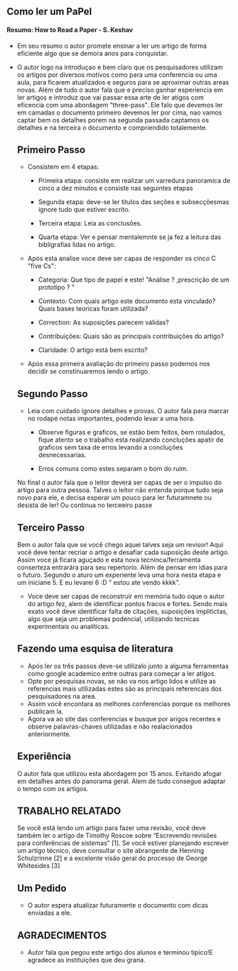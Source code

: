 

## Como ler um PaPel 

#### Resumo: How to Read a Paper - S. Keshav

* Em seu resumo o autor promete ensinar a ler um artigo de forma eficiente algo que se demora anos para conquistar.

* O autor logo na introduçao e bem claro que os pesquisadores utilizam os artigos por diversos motivos como para uma conferencia ou uma aula, para ficarem atualizados e seguros para se aproximar outras areas novas. Além de tudo o autor fala que e preciso ganhar esperiencia em ler artigos e introduz que vai passar essa arte de ler atigos com eficencia com uma abordagem "three-pass". Ele falo que devemos ler em camadas o documento primeiro devemos ler por cima, nao vamos captar bem os detalhes porem na segunda passada captamos os detalhes e na terceira o documento e compriendido totalemente.

  ## Primeiro Passo 
   * Consistem em 4 etapas:
      * Primeira etapa: consiste em realizar um varredura panoramica de cinco a dez minutos e consiste nas seguintes etapas
    
      * Segunda etapa: deve-se ler titulos das seções e subsecçõesmas ignore tudo que estiver escrito. 

      * Terceira etapa: Leia as conclusões.

      * Quarta etapa: Ver e pensar mentalemnte se ja fez a leitura das bibligrafias lidas no artigo.


    * Após esta analise voce deve ser capas de responder os cinco C "five Cs":

      * Categoria: Que tipo de papel e este! "Análise ? ,prescrição de um prototipo ? "
      
      * Contexto: Com quais artigo este documento esta vinculado? Quais bases teoricas foram utilizada?

      * Correction: As suposições parecem válidas?

      * Contribuições: Quais são as principais contribuições do artigo?

      * Claridade: O artigo está bem escrito?

    * Após essa primeira avaliação do primeiro passo podemos nos decidir se constinuaremos lendo o artigo.
     
     ## Segundo Passo
    * Leia com cuidado ignore detalhes e provas. O autor fala para marcar no rodapé notas importantes, podendo levar a uma hora.
      * Observe figuras e graficos, se estão bem feitos, bem rotulados, fique atento se o trabalho esta realizando concluções apatir de graficos sem taxa de erros levando a concluções desnecessarias.

      * Erros comuns como estes separam o bom do ruim.
   
    No final o autor fala que o leitor deverá ser capas de ser o impulso do artigo para outra pessoa. Talves o leitor não entenda porque tudo seja novo para ele, e decisa esperar um pouco para ler futuramnete ou desista de ler! Ou continua no terceeiro passe 
  
    ## Terceiro Passo
    Bem o autor fala que se você chego aquei talves seja um revisor! Aqui você deve tentar recriar o artigo e desafiar cada suposição deste artigo. Assim voce já ficara aguçado e esta nova tecninca/ferramenta conserteza entrarára para seu repertorio. Além de pensar em idias para o futuro. Segundo o aturo um experiente leva uma hora nesta etapa e um iniciane 5. E eu levarei 6 :D " estou ate vendo kkkk".
    * Voce deve ser capas de reconstruir em memória tudo oque o autor do artigo fez, alem de identificar pontos fracos e fortes. Sendo mais exato você deve identificar falta de citações, suposições implitictas, algo que seja um problemas podencial, utilizando tecnicas experimentais ou analíticas.

    ## Fazendo uma esquisa de literatura
    * Após ler os três passos deve-se utilizalo junto a alguma ferramentas como google academico entre outras para começar a ler atigos.
    * Opte por pesquisas novas, se não va nos artigo lidos e utilize as referencias mais utilizadas estes são as principais referencais dos pesquisadores na area.
    * Assim você encontara as melhores conferencias porque os melhores publicam la.
    * Agora va ao site das conferencias e busque por arigos recentes e observe palavras-chaves utilizadas e não realacionados anteriormente.

    ## Experiência
    O autor fala que utilizou esta abordagem por 15 anos. Evitando afogar em detalhes antes do panorama geral. Alem de tudo consegue adaptar o tempo com os artigos.

    ## TRABALHO RELATADO
    Se você está lendo um artigo para fazer uma revisão, você deve também ler o artigo de Timothy Roscoe sobre “Escrevendo revisões para conferências de sistemas” [1]. Se você estiver planejando escrever um artigo técnico, deve consultar o site abrangente de Henning Schulzrinne [2] e a excelente visão geral do processo de George Whitesides [3]

    ## Um Pedido
    * O autor espera atualizar futuramente o documento com dicas enviadas a ele.

    ## AGRADECIMENTOS
    * Autor fala que pegou este artigo dos alunos e terminou tipico!E agradece as instituições que deu grana.

